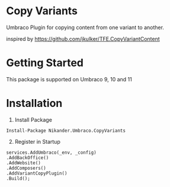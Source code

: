 ﻿# Copy Variants

Umbraco Plugin for copying content from one variant to another.

inspired by https://github.com/jkulker/TFE.CopyVariantContent

# Getting Started
This package is supported on Umbraco 9, 10 and 11

# Installation

1. Install Package
```
Install-Package Nikander.Umbraco.CopyVariants
```
2. Register in Startup

```
services.AddUmbraco(_env, _config)
.AddBackOffice()
.AddWebsite()
.AddComposers()
.AddVariantCopyPlugin()
.Build();
```
